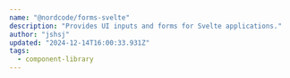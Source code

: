 ```yaml
---
name: "@nordcode/forms-svelte"
description: "Provides UI inputs and forms for Svelte applications."
author: "jshsj"
updated: "2024-12-14T16:00:33.931Z"
tags: 
  - component-library
---
```


